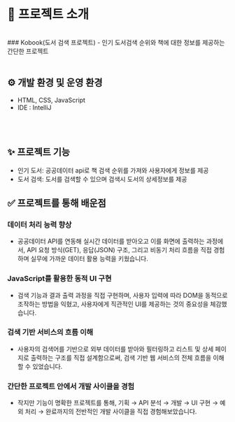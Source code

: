 
# 📝 프로젝트 소개
<br>
### Kobook(도서 검색 프로젝트)
- 인기 도서검색 순위와 책에 대한 정보를 제공하는 간단한 프로젝트

<br>
<br>

## ⚙️ 개발 환경 및 운영 환경
- HTML, CSS, JavaScript
- IDE : IntelliJ

<br>
<br>

## ✨ 프로젝트 기능
- 인기 도서: 공공데이터 api로 책 검색 순위를 가져와 사용자에게 정보를 제공
- 도서 검색: 도서를 검색할 수 있으며 검색시 도서의 상세정보를 제공

## ✅ 프로젝트를 통해 배운점
### 데이터 처리 능력 향상
- 공공데이터 API를 연동해 실시간 데이터를 받아오고 이를 화면에 출력하는 과정에서, API 요청 방식(GET), 응답(JSON) 구조, 그리고 비동기 처리 흐름을 직접 경험하며 실무에 가까운 데이터 활용 능력을 키웠습니다.

### JavaScript를 활용한 동적 UI 구현
- 검색 기능과 결과 출력 과정을 직접 구현하며, 사용자 입력에 따라 DOM을 동적으로 조작하는 방법을 익혔고, 사용자에게 직관적인 UI를 제공하는 것의 중요성을 체감했습니다.

### 검색 기반 서비스의 흐름 이해
- 사용자의 검색어를 기반으로 외부 데이터를 받아와 필터링하고 리스트 및 상세 페이지로 출력하는 구조를 직접 설계함으로써, 검색 기반 웹 서비스의 전체 흐름을 이해할 수 있었습니다.

### 간단한 프로젝트 안에서 개발 사이클을 경험
- 작지만 기능이 명확한 프로젝트를 통해, 기획 → API 분석 → 개발 → UI 구현 → 예외 처리 → 완료까지의 전반적인 개발 사이클을 직접 경험해보았습니다.
